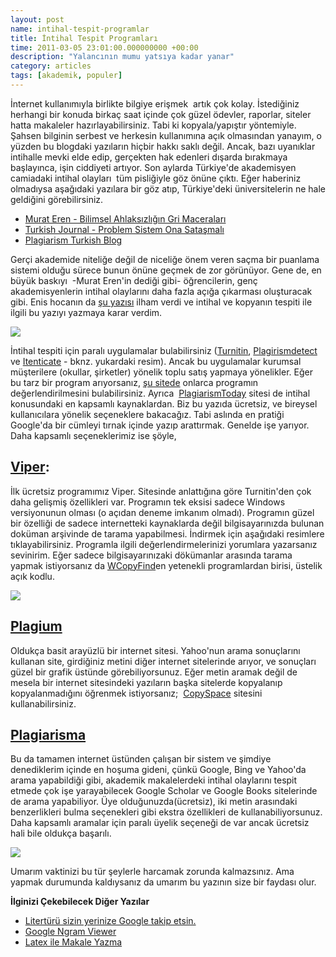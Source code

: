 ```yaml
--- 
layout: post 
name: intihal-tespit-programlar 
title: İntihal Tespit Programları 
time: 2011-03-05 23:01:00.000000000 +00:00
description: "Yalancının mumu yatsıya kadar yanar"
category: articles
tags: [akademik, populer]
---
```


İnternet kullanımıyla birlikte bilgiye erişmek  artık çok kolay. İstediğiniz herhangi bir konuda birkaç saat içinde çok güzel ödevler, raporlar, siteler hatta makaleler hazırlayabilirsiniz. Tabi ki kopyala/yapıştır yöntemiyle. Şahsen bilginin serbest ve herkesin kullanımına açık olmasından yanayım, o yüzden bu blogdaki yazıların hiçbir hakkı saklı değil. Ancak, bazı uyanıklar intihalle mevki elde edip, gerçekten hak edenleri dışarda bırakmaya başlayınca, işin ciddiyeti artıyor. Son aylarda Türkiye'de akademisyen camiadaki intihal olayları  tüm pisliğiyle göz önüne çıktı. Eğer haberiniz olmadıysa aşağıdaki yazılara bir göz atıp, Türkiye'deki üniversitelerin ne hale geldiğini görebilirsiniz.

-   [Murat Eren - Bilimsel Ahlaksızlığın Gri Maceraları](http://meren.org/blog/bilimsel-ahlaksizligin-gri-mecralari/)
-   [Turkish Journal - Problem Sistem Ona Sataşmalı](http://www.turkishjournal.com/i.php?newsid=9110)
-   [Plagiarism Turkish Blog](http://plagiarism-turkish.blogspot.com/) 

Gerçi akademide niteliğe değil de niceliğe önem veren saçma bir puanlama sistemi olduğu sürece bunun önüne geçmek de zor görünüyor. Gene de, en büyük baskıyı  -Murat Eren'in dediği gibi- öğrencilerin, genç akademisyenlerin intihal olaylarını daha fazla açığa çıkarması oluşturacak gibi. Enis hocanın da [şu yazısı](http://enisden.blogspot.com/2011/02/intihalasrma-tespit-ve-engelleme.html) ilham verdi ve intihal ve kopyanın tespiti ile ilgili bu yazıyı yazmaya karar verdim.

[![]({{site.url}}/images/van_gogh.jpg)](http://www.ithenticate.com/)

İntihal tespiti için paralı uygulamalar bulabilirsiniz ([Turnitin](http://turnitin.com/static/index.php), [Plagirismdetect](http://www.plagiarismdetect.com/index.html) ve [Itenticate](http://www.ithenticate.com/) - bknz. yukardaki resim). Ancak bu uygulamalar kurumsal müşterilere (okullar, şirketler) yönelik toplu satış yapmaya yönelikler. Eğer bu tarz bir program arıyorsanız, [şu sitede](http://translate.googleusercontent.com/translate_c?hl=en&ie=UTF-8&sl=auto&tl=en&u=http://plagiat.htw-berlin.de/software/2010-2/&prev=_t&rurl=translate.google.com&twu=1&usg=ALkJrhiH3Vwb-FfqmsJ1zbDUDyyFO-qW-w) onlarca programın değerlendirilmesini bulabilirsiniz. Ayrıca  [PlagiarismToday](http://www.plagiarismtoday.com/) sitesi de intihal konusundaki en kapsamlı kaynaklardan.
Biz bu yazıda ücretsiz, ve bireysel kullanıcılara yönelik seçeneklere bakacağız. Tabi aslında en pratiği Google'da bir cümleyi tırnak içinde yazıp arattırmak. Genelde işe yarıyor. Daha kapsamlı seçeneklerimiz ise şöyle,

[Viper](http://www.scanmyessay.com/): 
----------------------------------------

İlk ücretsiz programımız Viper. Sitesinde anlattığına göre Turnitin'den çok daha gelişmiş özellikleri var. Programın tek eksisi sadece Windows versiyonunun olması (o açıdan deneme imkanım olmadı). Programın güzel bir özelliği de sadece internetteki kaynaklarda değil bilgisayarınızda bulunan doküman arşivinde de tarama yapabilmesi. İndirmek için aşağıdaki resimlere tıklayabilirsiniz. Programla ilgili değerlendirmelerinizi yorumlara yazarsanız sevinirim.
Eğer sadece bilgisayarınızaki dökümanlar arasında tarama yapmak istiyorsanız da [WCopyFind](http://plagiarism.phys.virginia.edu/Wsoftware.html)en yetenekli programlardan birisi, üstelik açık kodlu.

[![]({{site.url}}/images/comparison-table.gif)](http://www.scanmyessay.com)


[Plagium](http://www.plagium.com/) 
------------------------------------

Oldukça basit arayüzlü bir internet sitesi. Yahoo'nun arama sonuçlarını kullanan site, girdiğiniz metini diğer internet sitelerinde arıyor, ve sonuçları güzel bir grafik üstünde görebiliyorsunuz. Eğer metin aramak değil de mesela bir internet sitesindeki yazıların başka sitelerde kopyalanıp kopyalanmadığını öğrenmek istiyorsanız;  [CopySpace](http://www.copyscape.com/) sitesini kullanabilirsiniz.


[Plagiarisma](http://plagiarisma.net) 
-------------------------------------

Bu da tamamen internet üstünden çalışan bir sistem ve şimdiye denediklerim içinde en hoşuma gideni, çünkü Google, Bing ve Yahoo'da arama yapabildiği gibi, akademik makalelerdeki intihal olaylarını tespit etmede çok işe yarayabilecek Google Scholar ve Google Books sitelerinde de arama yapabiliyor. Üye olduğunuzda(ücretsiz), iki metin arasındaki benzerlikleri bulma seçenekleri gibi ekstra özellikleri de kullanabiliyorsunuz. Daha kapsamlı aramalar için paralı üyelik seçeneği de var ancak ücretsiz hali bile oldukça başarılı.

[![]({{site.url}}/images/plagiarisma.png)](http://plagiarisma.net)

Umarım vaktinizi bu tür şeylerle harcamak zorunda kalmazsınız. Ama yapmak durumunda kaldıysanız da umarım bu yazının size bir faydası olur.


**İlginizi Çekebilecek Diğer Yazılar**

-   [Litertürü sizin yerinize Google takip etsin.](http://asuyatuyolar.org/2011/05/literaturu-sizin-yerinize-google-takip)
-   [Google Ngram Viewer](http://asuyatuyolar.org/2011/02/google-ngram-viewer)
-   [Latex ile Makale Yazma](http://asuyatuyolar.blogspot.org/2011/04/latexle-makale-yazma)

